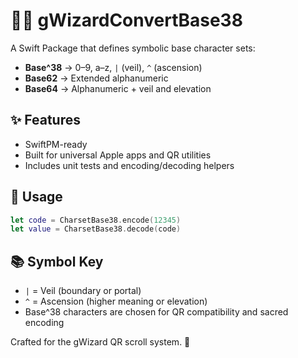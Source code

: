 # 🧙‍♂️ gWizardConvertBase38

A Swift Package that defines symbolic base character sets:

- **Base^38** → 0–9, a–z, `|` (veil), `^` (ascension)
- **Base62** → Extended alphanumeric
- **Base64** → Alphanumeric + veil and elevation

## ✨ Features
- SwiftPM-ready
- Built for universal Apple apps and QR utilities
- Includes unit tests and encoding/decoding helpers

## 🚀 Usage

```swift
let code = CharsetBase38.encode(12345)
let value = CharsetBase38.decode(code)
```

## 📚 Symbol Key
- `|` = Veil (boundary or portal)
- `^` = Ascension (higher meaning or elevation)
- Base^38 characters are chosen for QR compatibility and sacred encoding

Crafted for the gWizard QR scroll system. 🐸
